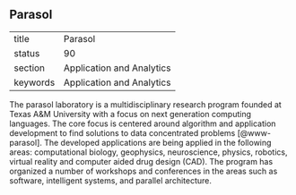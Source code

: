 ## Parasol


|          |                           |
| -------- | ------------------------- |
| title    | Parasol                   | 
| status   | 90                        |
| section  | Application and Analytics |
| keywords | Application and Analytics |



The parasol laboratory is a multidisciplinary research program founded
at Texas A\&M University with a focus on next generation computing
languages.  The core focus is centered around algorithm and
application development to find solutions to data concentrated
problems [@www-parasol]. The developed applications are being
applied in the following areas: computational biology, geophysics,
neuroscience, physics, robotics, virtual reality and computer aided
drug design (CAD).  The program has organized a number of workshops
and conferences in the areas such as software, intelligent systems,
and parallel architecture.
    
